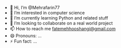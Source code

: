 - 👋 Hi, I’m @Mehrafarin77
- 👀 I’m interested in computer science
- 🌱 I’m currently learning Python and related stuff
- 💞️ I’m looking to collaborate on a real world project
- 📫 How to reach me fatemehhooshangi@gmail.com
- 😄 Pronouns: ...
- ⚡ Fun fact: ...

<!---
Mehrafarin77/Mehrafarin77 is a ✨ special ✨ repository because its `README.md` (this file) appears on your GitHub profile.
You can click the Preview link to take a look at your changes.
--->
